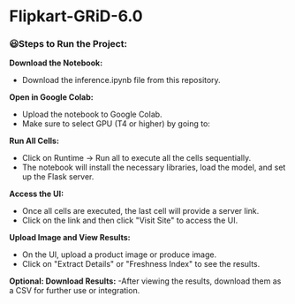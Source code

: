 # Flipkart-GRiD-6.0

### 😃Steps to Run the Project:

**Download the Notebook:**
- Download the inference.ipynb file from this repository.

**Open in Google Colab:**
- Upload the notebook to Google Colab.
- Make sure to select GPU (T4 or higher) by going to:

**Run All Cells:**
- Click on Runtime → Run all to execute all the cells sequentially.
- The notebook will install the necessary libraries, load the model, and set up the Flask server.

**Access the UI:**
- Once all cells are executed, the last cell will provide a server link.
- Click on the link and then click "Visit Site" to access the UI.

**Upload Image and View Results:**
- On the UI, upload a product image or produce image.
- Click on "Extract Details" or "Freshness Index" to see the results.

**Optional: Download Results:**
-After viewing the results, download them as a CSV for further use or integration.

